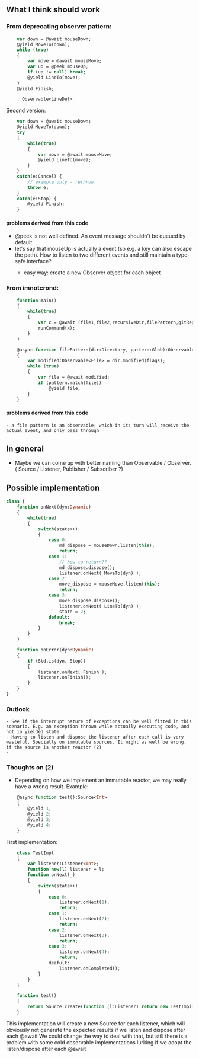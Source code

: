 ## What I think should work

### From deprecating observer pattern:
```haxe
	var down = @await mouseDown;
	@yield MoveTo(down);
	while (true)
	{
		var move = @await mouseMove;
		var up = @peek mouseUp;
		if (up != null) break;
		@yield LineTo(move);
	}
	@yield Finish;

	: Observable<LineDef>
```

Second version:
```haxe
	var down = @await mouseDown;
	@yield MoveTo(down);
	try
	{
		while(true)
		{
			var move = @await mouseMove;
			@yield LineTo(move);
		}
	}
	catch(e:Cancel) {
		// example only - rethrow
		throw e;
	}
	catch(e:Stop) {
		@yield Finish;
	}
```

#### problems derived from this code
 - @peek is not well defined. An event message shouldn't be queued by default
 - let's say that mouseUp is actually a <Void> event (so e.g. a key can also escape the path). How to listen to two different events and still maintain a type-safe interface?
	- easy way: create a new Observer object for each object

### From imnotcrond:
```haxe
	function main()
	{
		while(true)
		{
			var c = @await (file1,file2,recursiveDir,filePattern,gitRepo);
			runCommand(x);
		}
	}

	@async function filePattern(dir:Directory, pattern:Glob):Observable<File>
	{
		var modified:Observable<File> = dir.modified(flags);
		while (true)
		{
			var file = @await modified;
			if (pattern.match(file))
				@yield file;
		}
	}

```

#### problems derived from this code
	- a file pattern is an observable; which in its turn will receive the actual event, and only pass through 

## In general
 - Maybe we can come up with better naming than Observable / Observer. ( Source / Listener, Publisher / Subscriber ?)

## Possible implementation

```haxe
class {
	function onNext(dyn:Dynamic)
	{
		while(true)
		{
			switch(state++)
			{
				case 0:
					md_dispose = mouseDown.listen(this);
					return;
				case 1:
					// how to return??
					md_dispose.dispose();
					listener.onNext( MoveTo(dyn) );
				case 2:
					move_dispose = mouseMove.listen(this);
					return;
				case 3:
					move_dispose.dispose();
					listener.onNext( LineTo(dyn) );
					state = 2;
				default:
					break;
			}
		}
	}

	function onError(dyn:Dynamic)
	{
		if (Std.is(dyn, Stop))
		{
			listener.onNext( Finish );
			listener.onFinish();
		}
	}
}
```

### Outlook
	- See if the interrupt nature of exceptions can be well fitted in this scenario. E.g. an exception thrown while actually executing code, and not in yielded state
	- Having to listen and dispose the listener after each call is very wasteful. Specially on immutable sources. It might as well be wrong, if the source is another reactor (2)
	-

### Thoughts on (2)
 - Depending on how we implement an immutable reactor, we may really have a wrong result. Example:

```haxe
	@async function test():Source<Int>
	{
		@yield 1;
		@yield 2;
		@yield 3;
		@yield 4;
	}
```
First implementation:
```haxe
	class TestImpl 
	{
		var listener:Listener<Int>;
		function new(l) listener = l;
		function onNext(_)
		{
			switch(state++)
			{
				case 0:
					listener.onNext(1);
					return;
				case 1:
					listener.onNext(2);
					return;
				case 2:
					listener.onNext(3);
					return;
				case 3:
					listener.onNext(4);
					return;
				deafult:
					listener.onCompleted();
			}
		}
	}

	function test()
	{
		return Source.create(function (l:Listener) return new TestImpl(l));
	}
```

This implementation will create a new Source for each listener, which will obviously not generate the expected results if we listen and dispose after each @await
We could change the way to deal with that, but still there is a problem with some cold observable implementations lurking if we adopt the listen/dispose after each @await
